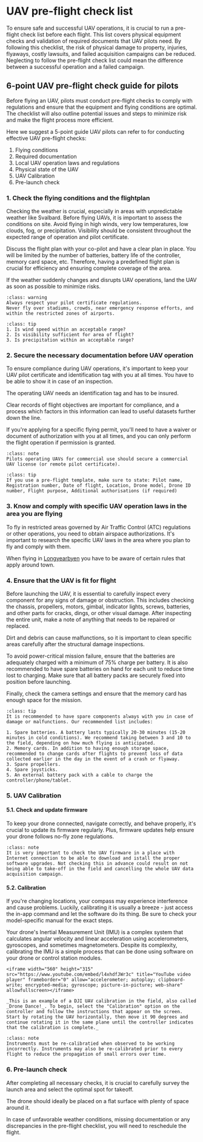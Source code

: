 # UAV pre-flight check list
To ensure safe and successful UAV operations, it is crucial to run a pre-flight check list before each flight. This list covers physical equipment checks and validation of required documents that UAV pilots need. By following this checklist, the risk of physical damage to property, injuries, flyaways, costly lawsuits, and failed acquisition campaigns can be reduced. Neglecting to follow the pre-flight check list could mean the difference between a successful operation and a failed campaign.

## 6-point UAV pre-flight check guide for pilots
Before flying an UAV, pilots must conduct pre-flight checks to comply with regulations and ensure that the equipment and flying conditions are optimal. The checklist will also outline potential issues and steps to minimize risk and make the flight process more efficient.

Here we suggest a 5-point guide UAV pilots can refer to for conducting effective UAV pre-flight checks:
1. Flying conditions
2. Required documentation
3. Local UAV operation laws and regulations
4. Physical state of the UAV
5. UAV Calibration
6. Pre-launch check

### 1. Check the flying conditions and the flightplan
Checking the weather is crucial, especially in areas with unpredictable weather like Svalbard. Before flying UAVs, it is important to assess the conditions on site. Avoid flying in high winds, very low temperatures, low clouds, fog, or precipitation. Visibility should be consistent throughout the expected range of operation and pilot certificate. 

Discuss the flight plan with your co-pilot and have a clear plan in place. You will be limited by the number of batteries, battery life of the controller, memory card space, etc. Therefore, having a predefined flight plan is crucial for efficiency and ensuring complete coverage of the area. 

If the weather suddenly changes and disrupts UAV operations, land the UAV as soon as possible to minimize risks.

```{admonition} Certificate regulations
:class: warning
Always respect your pilot certificate regulations.
Never fly over stadiums, crowds, near emergency response efforts, and within the restricted zones of airports.
```

```{admonition} Suggested questions you should ask yourself before flying
:class: tip
1. Is wind speed within an acceptable range?
2. Is visibility sufficient for area of flight?
3. Is precipitation within an acceptable range?
```

### 2. Secure the necessary documentation before UAV operation
To ensure compliance during UAV operations, it's important to keep your UAV pilot certificate and identification tag with you at all times. You have to be able to show it in case of an inspection.

The operating UAV needs an identification tag and has to be insured.

Clear records of flight objectives are important for compliance, and a process which factors in this information can lead to useful datasets further down the line.

If you're applying for a specific flying permit, you'll need to have a waiver or document of authorization with you at all times, and you can only perform the flight operation if permission is granted.

```{admonition} Commercial use
:class: note
Pilots operating UAVs for commercial use should secure a commercial UAV license (or remote pilot certificate).
```

```{admonition} Pre-flight template
:class: tip
If you use a pre-flight template, make sure to state: Pilot name, Registration number, Date of flight, Location, Drone model, Drone ID number, Flight purpose, Additional authorisations (if required)
```

### 3. Know and comply with specific UAV operation laws in the area you are flying
To fly in restricted areas governed by Air Traffic Control (ATC) regulations or other operations, you need to obtain airspace authorizations. It's important to research the specific UAV laws in the area where you plan to fly and comply with them.

When flying in [Longyearbyen](https://unisvalbard.github.io/Geo-UAV/content/lessons/environment/longyearbyen.html) you have to be aware of certain rules that apply around town.

### 4. Ensure that the UAV is fit for flight
Before launching the UAV, it is essential to carefully inspect every component for any signs of damage or obstruction. This includes checking the chassis, propellers, motors, gimbal, indicator lights, screws, batteries, and other parts for cracks, dings, or other visual damage. After inspecting the entire unit, make a note of anything that needs to be repaired or replaced.

Dirt and debris can cause malfunctions, so it is important to clean specific areas carefully after the structural damage inspections.

To avoid power-critical mission failure, ensure that the batteries are adequately charged with a minimum of 75% charge per battery. It is also recommended to have spare batteries on hand for each unit to reduce time lost to charging. Make sure that all battery packs are securely fixed into position before launching.

Finally, check the camera settings and ensure that the memory card has enough space for the mission.

```{admonition} Spare components
:class: tip
It is recommended to have spare components always with you in case of damage or malfunctions. Our recommended list includes: 

1. Spare batteries. A battery lasts typically 20-30 minutes (15-20 minutes in cold conditions). We recommend taking between 3 and 10 to the field, depending on how much flying is anticipated.
2. Memory cards. In addition to having enough storage space, recommended to change cards after flights to prevent loss of data collected earlier in the day in the event of a crash or flyaway.
3. Spare propellers.
4. Spare joysticks.
5. An external battery pack with a cable to charge the controller/phone/tablet.
```

### 5. UAV Calibration

#### 5.1. Check and update firmware
To keep your drone connected, navigate correctly, and behave properly, it's crucial to update its firmware regularly. Plus, firmware updates help ensure your drone follows no-fly zone regulations.

```{admonition} Internet connection
:class: note
It is very important to check the UAV firmware in a place with Internet connection to be able to download and istall the proper software upgrades. Not checking this in advance could result on not being able to take-off in the field and cancelling the whole UAV data acquisition campaign.
```

#### 5.2. Calibration
If you're changing locations, your compass may experience interference and cause problems. Luckily, calibrating it is usually a breeze - just access the in-app command and let the software do its thing. Be sure to check your model-specific manual for the exact steps.

Your drone's Inertial Measurement Unit (IMU) is a complex system that calculates angular velocity and linear acceleration using accelerometers, gyroscopes, and sometimes magnetometers. Despite its complexity, calibrating the IMU is a simple process that can be done using software on your drone or control station modules.


```{admonition} Drone Dance!
<iframe width="560" height="315" src="https://www.youtube.com/embed/l4xhdfJWr3c" title="YouTube video player" frameborder="0" allow="accelerometer; autoplay; clipboard-write; encrypted-media; gyroscope; picture-in-picture; web-share" allowfullscreen></iframe>

_This is an example of a DJI UAV calibration in the field, also called _Drone Dance!_. To begin, select the "Calibration" option on the controller and follow the instructions that appear on the screen. Start by rotating the UAV horizontally, then move it 90 degrees and continue rotating it in the same plane until the controller indicates that the calibration is complete._
```

```{admonition} Instruments calibration
:class: note
Instruments must be re-calibratied when observed to be working incorrectly. Instruments may also be re-calibrated prior to every flight to reduce the propagation of small errors over time.
```

### 6. Pre-launch check
After completing all necessary checks, it is crucial to carefully survey the launch area and select the optimal spot for takeoff.

The drone should ideally be placed on a flat surface with plenty of space around it.

In case of unfavorable weather conditions, missing documentation or any discrepancies in the pre-flight checklist, you will need to reschedule the flight.